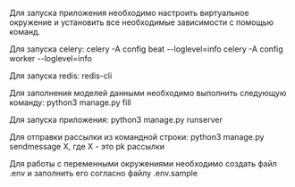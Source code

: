 Для запуска приложения необходимо настроить виртуальное окружение и установить все необходимые зависимости с помощью команд.

Для запуска celery: celery -A config beat --loglevel=info celery -A config worker --loglevel=info

Для запуска redis: redis-cli

Для заполнения моделей данными необходимо выполнить следующую команду: python3 manage.py fill

Для запуска приложения: python3 manage.py runserver

Для отправки рассылки из командной строки: python3 manage.py sendmessage X, где X - это pk рассылки

Для работы с переменными окружениями необходимо создать файл .env и заполнить его согласно файлу .env.sample